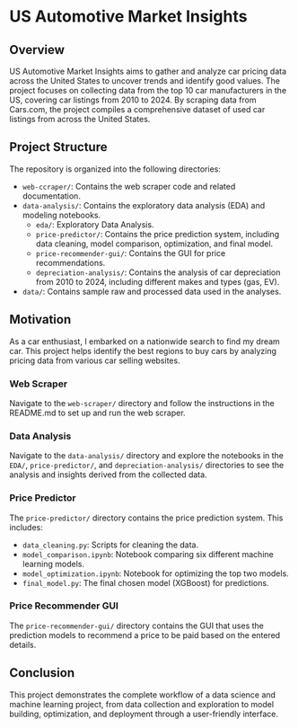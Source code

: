 # US Automotive Market Insights

## Overview
US Automotive Market Insights aims to gather and analyze car pricing data across the United States to uncover trends and identify good values. The project focuses on collecting data from the top 10 car manufacturers in the US, covering car listings from 2010 to 2024. By scraping data from Cars.com, the project compiles a comprehensive dataset of used car listings from across the United States.

## Project Structure
The repository is organized into the following directories:

- `web-ccraper/`: Contains the web scraper code and related documentation.
- `data-analysis/`: Contains the exploratory data analysis (EDA) and modeling notebooks.
  - `eda/`: Exploratory Data Analysis.
  - `price-predictor/`: Contains the price prediction system, including data cleaning, model comparison, optimization, and final model.
  - `price-recommender-gui/`: Contains the GUI for price recommendations.
  - `depreciation-analysis/`: Contains the analysis of car depreciation from 2010 to 2024, including different makes and types (gas, EV).
- `data/`: Contains sample raw and processed data used in the analyses.


## Motivation
As a car enthusiast, I embarked on a nationwide search to find my dream car. This project helps identify the best regions to buy cars by analyzing pricing data from various car selling websites.

### Web Scraper
Navigate to the `web-scraper/` directory and follow the instructions in the README.md to set up and run the web scraper.

### Data Analysis 
Navigate to the `data-analysis/` directory and explore the notebooks in the `EDA/`, `price-predictor/`, and `depreciation-analysis/` directories to see the analysis and insights derived from the collected data.

### Price Predictor
The `price-predictor/` directory contains the price prediction system. This includes:
- `data_cleaning.py`: Scripts for cleaning the data.
- `model_comparison.ipynb`: Notebook comparing six different machine learning models.
- `model_optimization.ipynb`: Notebook for optimizing the top two models.
- `final_model.py`: The final chosen model (XGBoost) for predictions.

### Price Recommender GUI
The `price-recommender-gui/` directory contains the GUI that uses the prediction models to recommend a price to be paid based on the entered details.

## Conclusion
This project demonstrates the complete workflow of a data science and machine learning project, from data collection and exploration to model building, optimization, and deployment through a user-friendly interface.
